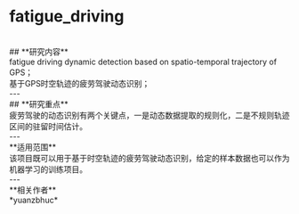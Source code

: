 # fatigue_driving
</br>
## **研究内容**
</br>
fatigue driving dynamic detection based on spatio-temporal trajectory of GPS；</br>基于GPS时空轨迹的疲劳驾驶动态识别；  
</br>
---
</br>
## **研究重点**
</br>
疲劳驾驶的动态识别有两个关键点，一是动态数据提取的规则化，二是不规则轨迹区间的驻留时间估计。  
</br>
--- 
</br>
**适用范围**
</br>
该项目既可以用于基于时空轨迹的疲劳驾驶动态识别，给定的样本数据也可以作为机器学习的训练项目。
</br>
---
</br>
**相关作者**
</br>
*yuanzbhuc*


